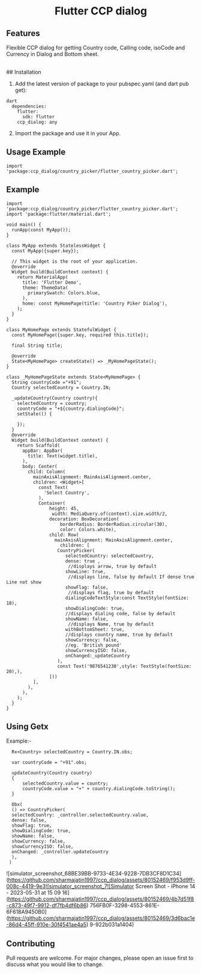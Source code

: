<h1 align="center">Flutter CCP dialog</h1>

## Features
Flexible CCP dialog for getting Country code, Calling code, isoCode and Currency in Dialog and Bottom sheet.

<br>
## Installation

1. Add the latest version of package to your pubspec.yaml (and dart pub get):

```
dart
  dependencies:
    flutter:
      sdk: flutter
    ccp_dialog: any
```

2. Import the package and use it in your App.

## Usage Example

```
import 'package:ccp_dialog/country_picker/flutter_country_picker.dart';

```

## Example

```
import 'package:ccp_dialog/country_picker/flutter_country_picker.dart';
import 'package:flutter/material.dart';

void main() {
  runApp(const MyApp());
}

class MyApp extends StatelessWidget {
  const MyApp({super.key});

  // This widget is the root of your application.
  @override
  Widget build(BuildContext context) {
    return MaterialApp(
      title: 'Flutter Demo',
      theme: ThemeData(
        primarySwatch: Colors.blue,
      ),
      home: const MyHomePage(title: 'Country Piker Dialog'),
    );
  }
}

class MyHomePage extends StatefulWidget {
  const MyHomePage({super.key, required this.title});

  final String title;

  @override
  State<MyHomePage> createState() => _MyHomePageState();
}

class _MyHomePageState extends State<MyHomePage> {
  String countryCode ="+91";
  Country selectedCountry = Country.IN;

  _updateCountry(Country country){
    selectedCountry = country;
    countryCode = "+${country.dialingCode}";
    setState(() {

    });
  }
  @override
  Widget build(BuildContext context) {
    return Scaffold(
      appBar: AppBar(
        title: Text(widget.title),
      ),
      body: Center(
        child: Column(
          mainAxisAlignment: MainAxisAlignment.center,
          children: <Widget>[
            const Text(
              'Select Country',
            ),
            Container(
                height: 45,
                 width: MediaQuery.of(context).size.width/2,
                decoration: BoxDecoration(
                    borderRadius: BorderRadius.circular(30),
                    color: Colors.white),
                child: Row(
                  mainAxisAlignment: MainAxisAlignment.center,
                    children: [
                   CountryPicker(
                      selectedCountry: selectedCountry,
                      dense: true ,
                       //displays arrow, true by default
                      showLine: true,
                       //displays line, false by default If dense true Line not show
                      showFlag: false,
                       //displays flag, true by default
                      dialingCodeTextStyle:const TextStyle(fontSize: 18),
                      showDialingCode: true,
                      //displays dialing code, false by default
                      showName: false,
                       //displays Name, true by default
                      withBottomSheet: true,
                      //displays country name, true by default
                      showCurrency: false,
                      //eg. 'British pound'
                      showCurrencyISO: false,
                      onChanged:_updateCountry
                   ),
                   const Text('9876541230',style: TextStyle(fontSize: 20),),
                ]))
          ],
        ),
      ),
    );
  }
}
```

## Using Getx
Example:-
```
  Rx<Country> selectedCountry = Country.IN.obs;
```
```
  var countryCode = "+91".obs;
```
```
  updateCountry(Country country)
  {
      selectedCountry.value = country;
      countryCode.value = "+" + country.dialingCode.toString();
  }
  ```
```  
  Obx(
  () => CountryPicker(
  selectedCountry: _controller.selectedCountry.value,
  dense: false,
  showFlag: true,
  showDialingCode: true,                                      
  showName: false,
  showCurrency: false,                                         
  showCurrencyISO: false,
  onChanged: _controller.updateCountry
  ),
 )
```
![simulator_screenshot_68BE39BB-9733-4E34-9228-7DB3CF8D1C34](https://github.com/sharmajatin1997/ccp_dialog/assets/80152469/f953d9ff-008c-4419-9e3![simulator_screenshot_7![Simulator Screen Shot - iPhone 14 - 2023-05-31 at 15 09 16](https://github.com/sharmajatin1997/ccp_dialog/assets/80152469/4b7d51f8-c873-49f7-9912-df7fb4df6b86)
756FB0F-3298-4553-861E-6F618A9450B0](https://github.com/sharmajatin1997/ccp_dialog/assets/80152469/3d6bac1e-86d4-45ff-910e-30f4541ae4a5)
9-922b031a1404)


## Contributing
Pull requests are welcome. For major changes, please open an issue first to discuss what you would like to change.
